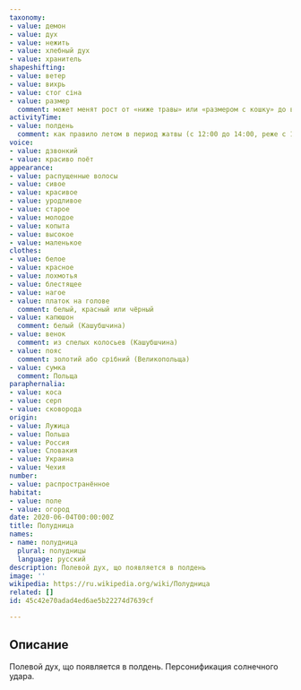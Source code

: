```yaml
---
taxonomy:
- value: демон
- value: дух
- value: нежить
- value: хлебный дух
- value: хранитель
shapeshifting:
- value: ветер
- value: вихрь
- value: стог сіна
- value: размер
  comment: может менят рост от «ниже травы» или «размером с кошку» до высокой «до небес» или «в четыре человеческих роста»
activityTime:
- value: полдень
  comment: как правило летом в период жатвы (с 12:00 до 14:00, реже с 11:00 до 12:00), изредка также зимой на заснеженных полях
voice:
- value: дзвонкий
- value: красиво поёт
appearance:
- value: распущенные волосы
- value: сивое
- value: красивое
- value: уродливое
- value: старое
- value: молодое
- value: копыта
- value: высокое
- value: маленькое
clothes:
- value: белое
- value: красное
- value: лохмотья
- value: блестящее
- value: нагое
- value: платок на голове
  comment: белый, красный или чёрный
- value: капюшон
  comment: белый (Кашубшчина)
- value: венок
  comment: из спелых колосьев (Кашубшчина)
- value: пояс
  comment: золотий або срібний (Великопольща)
- value: сумка
  comment: Польща
paraphernalia:
- value: коса
- value: серп
- value: сковорода
origin:
- value: Лужица
- value: Польша
- value: Россия
- value: Словакия
- value: Украина
- value: Чехия
number:
- value: распространённое
habitat:
- value: поле
- value: огород
date: 2020-06-04T00:00:00Z
title: Полудница
names:
- name: полудница
  plural: полудницы
  language: русский
description: Полевой дух, що появляется в полдень
image: ''
wikipedia: https://ru.wikipedia.org/wiki/Полудница
related: []
id: 45c42e70adad4ed6ae5b22274d7639cf

---
```

## Описание
Полевой дух, що появляется в полдень. Персонификация солнечного удара.
